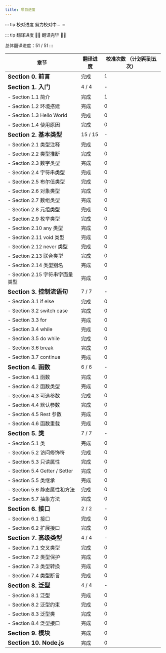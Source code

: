 ```yaml
---
title: 项目进度
---
```


::: tip 校对进度
努力校对中...
:::

::: tip 翻译进度
🎉🎉 翻译完毕 🎉🎉

总体翻译进度：51 / 51
:::

| 章节                                 | 翻译进度 | 校准次数 （计划两到五次） |
| ------------------------------------ | -------- | ------------------------- |
| **<big>Section 0. 前言</big>**       | 完成     | 1                         |
| **<big>Section 1. 入门</big>**       | 4 / 4    | -                         |
| - Section 1.1 简介                   | 完成     | 1                         |
| - Section 1.2 环境搭建               | 完成     | 0                         |
| - Section 1.3 Hello World            | 完成     | 0                         |
| - Section 1.4 使用原因               | 完成     | 0                         |
| **<big>Section 2. 基本类型</big>**   | 15 / 15  | -                         |
| - Section 2.1 类型注释               | 完成     | 0                         |
| - Section 2.2 类型推断               | 完成     | 0                         |
| - Section 2.3 数字类型               | 完成     | 0                         |
| - Section 2.4 字符串类型             | 完成     | 0                         |
| - Section 2.5 布尔值类型             | 完成     | 0                         |
| - Section 2.6 对象类型               | 完成     | 0                         |
| - Section 2.7 数组类型               | 完成     | 0                         |
| - Section 2.8 元组类型               | 完成     | 0                         |
| - Section 2.9 枚举类型               | 完成     | 0                         |
| - Section 2.10 any 类型              | 完成     | 0                         |
| - Section 2.11 void 类型             | 完成     | 0                         |
| - Section 2.12 never 类型            | 完成     | 0                         |
| - Section 2.13 联合类型              | 完成     | 0                         |
| - Section 2.14 类型别名              | 完成     | 0                         |
| - Section 2.15 字符串字面量类型      | 完成     | 0                         |
| **<big>Section 3. 控制流语句</big>** | 7 / 7    | -                         |
| - Section 3.1 if else                | 完成     | 0                         |
| - Section 3.2 switch case            | 完成     | 0                         |
| - Section 3.3 for                    | 完成     | 0                         |
| - Section 3.4 while                  | 完成     | 0                         |
| - Section 3.5 do while               | 完成     | 0                         |
| - Section 3.6 break                  | 完成     | 0                         |
| - Section 3.7 continue               | 完成     | 0                         |
| **<big>Section 4. 函数</big>**       | 6 / 6    | -                         |
| - Section 4.1 函数                   | 完成     | 0                         |
| - Section 4.2 函数类型               | 完成     | 0                         |
| - Section 4.3 可选参数               | 完成     | 0                         |
| - Section 4.4 默认参数               | 完成     | 0                         |
| - Section 4.5 Rest 参数              | 完成     | 0                         |
| - Section 4.6 函数重载               | 完成     | 0                         |
| **<big>Section 5. 类</big>**         | 7 / 7    | -                         |
| - Section 5.1 类                     | 完成     | 0                         |
| - Section 5.2 访问修饰符             | 完成     | 0                         |
| - Section 5.3 只读属性               | 完成     | 0                         |
| - Section 5.4 Getter / Setter        | 完成     | 0                         |
| - Section 5.5 类继承                 | 完成     | 0                         |
| - Section 5.6 静态属性和方法         | 完成     | 0                         |
| - Section 5.7 抽象方法               | 完成     | 0                         |
| **<big>Section 6. 接口</big>**       | 2 / 2    | -                         |
| - Section 6.1 接口                   | 完成     | 0                         |
| - Section 6.2 扩展接口               | 完成     | 0                         |
| **<big>Section 7. 高级类型</big>**   | 4 / 4    | -                         |
| - Section 7.1 交叉类型               | 完成     | 0                         |
| - Section 7.2 类型保护               | 完成     | 0                         |
| - Section 7.3 类型转换               | 完成     | 0                         |
| - Section 7.4 类型断言               | 完成     | 0                         |
| **<big>Section 8. 泛型</big>**       | 4 / 4    | -                         |
| - Section 8.1 泛型                   | 完成     | 0                         |
| - Section 8.2 泛型约束               | 完成     | 0                         |
| - Section 8.3 泛型类                 | 完成     | 0                         |
| - Section 8.4 泛型接口               | 完成     | 0                         |
| **<big>Section 9. 模块</big>**       | 完成     | 0                         |
| **<big>Section 10. Node.js </big>**  | 完成     | 0                         |
